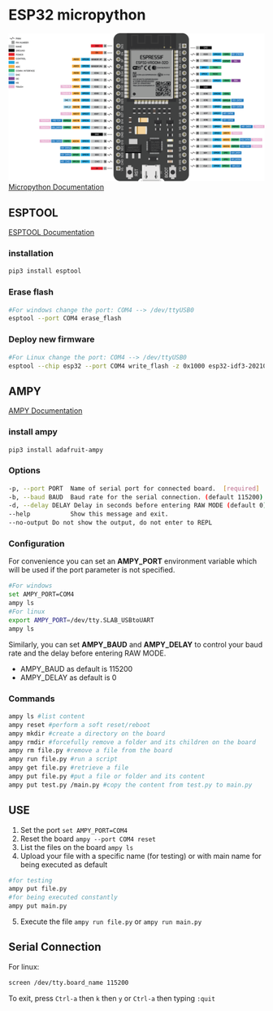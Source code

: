 # ESP32 micropython
![board](static/ESP32-38pin.png)
[Micropython Documentation](https://docs.micropython.org/en/latest/index.html)
## **ESPTOOL**
[ESPTOOL Documentation](https://docs.espressif.com/projects/esptool/en/latest/esp32/index.html)
### installation
```bash
pip3 install esptool
```
### Erase flash
```bash
#For windows change the port: COM4 --> /dev/ttyUSB0  
esptool --port COM4 erase_flash
```
### Deploy new firmware
```bash
#For Linux change the port: COM4 --> /dev/ttyUSB0  
esptool --chip esp32 --port COM4 write_flash -z 0x1000 esp32-idf3-20210202-v1.14.bin
```
## **AMPY**
[AMPY Documentation](https://pypi.org/project/adafruit-ampy/)
### install ampy
```bash
pip3 install adafruit-ampy
```
### Options
```bash
-p, --port PORT  Name of serial port for connected board.  [required]  
-b, --baud BAUD  Baud rate for the serial connection. (default 115200)  
-d, --delay DELAY Delay in seconds before entering RAW MODE (default 0)  
--help           Show this message and exit.
--no-output Do not show the output, do not enter to REPL
```
### Configuration
For convenience you can set an **AMPY_PORT** environment variable which will be used if the port parameter is not specified.
```bash
#For windows  
set AMPY_PORT=COM4  
ampy ls  
#For linux  
export AMPY_PORT=/dev/tty.SLAB_USBtoUART  
ampy ls
```
Similarly, you can set **AMPY_BAUD** and **AMPY_DELAY** to control your baud rate and the delay before entering RAW MODE.  
- AMPY_BAUD as default is 115200
- AMPY_DELAY as default is 0

### Commands
```bash
ampy ls #list content
ampy reset #perform a soft reset/reboot
ampy mkdir #create a directory on the board
ampy rmdir #forcefully remove a folder and its children on the board
ampy rm file.py #remove a file from the board
ampy run file.py #run a script
ampy get file.py #retrieve a file
ampy put file.py #put a file or folder and its content
ampy put test.py /main.py #copy the content from test.py to main.py
```
## USE
1. Set the port `set AMPY_PORT=COM4`
2. Reset the board `ampy --port COM4 reset`
3. List the files on the board `ampy ls`
4. Upload your file with a specific name (for testing) or with main name for being executed as default
```bash
#for testing
ampy put file.py
#for being executed constantly
ampy put main.py
```
5. Execute the file `ampy run file.py` or `ampy run main.py`

## Serial Connection
For linux:
```bash
screen /dev/tty.board_name 115200
```
To exit, press `Ctrl-a` then `k` then `y` or `Ctrl-a` then typing `:quit`
